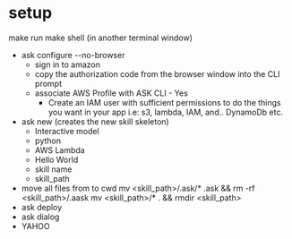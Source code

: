 # setup

make run
make shell (in another terminal window)
 - ask configure --no-browser
   * sign in to amazon
   * copy the authorization code from the browser window into the CLI prompt
   * associate AWS Profile with ASK CLI - Yes
     - Create an IAM user with sufficient permissions to do the things you want in your app
       i.e: s3, lambda, IAM, and.. DynamoDb etc.
 - ask new
   (creates the new skill skeleton)
   - Interactive model
   - python
   - AWS Lambda
   - Hello World
   - skill name
   - skill_path
 - move all files from <skill path> to cwd
   mv <skill_path>/.ask/* .ask && rm -rf <skill_path>/.aask
   mv <skill_path>/* . && rmdir <skill_path>
 - ask deploy
 - ask dialog
 - YAHOO  
